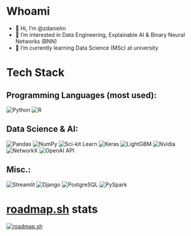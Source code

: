 # Whoami
- 👋 Hi, I’m @zdanielm
- 👀 I’m interested in Data Engineering, Explainable AI & Binary Neural Networks (BNN)
- 🌱 I’m currently learning Data Science (MSc) at university 

# Tech Stack

## Programming Languages (most used):
![Python](https://img.shields.io/badge/-Python-3776AB?logo=python&style=flat&logoColor=white) ![R](https://img.shields.io/badge/-R-276DC3?logo=r&style=flat&logoColor=white)

## Data Science & AI:
![Pandas](https://img.shields.io/badge/-Pandas-150458?logo=pandas&style=flat) ![NumPy](https://img.shields.io/badge/-NumPy-013243?logo=numpy&style=flat) ![Sci-kit Learn](https://img.shields.io/badge/-Sci--kit%20Learn-F7931E?logo=scikitlearn&style=flat&logoColor=white) ![Keras](https://img.shields.io/badge/-Keras-D00000?logo=keras&style=flat) ![LightGBM](https://img.shields.io/badge/-LightGBM-darkorange?logo=lightgbm&style=flat) ![Nvidia](https://img.shields.io/badge/-cuda-76B900?logo=nvidia&style=flat&logoColor=white) ![NetworkX](https://img.shields.io/badge/-NetworkX-darkgreen?logo=NetworkX&style=flat) ![OpenAI API](https://img.shields.io/badge/-OpenAI%20API-412991?logo=openai&style=flat&logoColor=white) 

## Misc.:
![Streamlit](https://img.shields.io/badge/-Streamlit-FF4B4B?logo=streamlit&style=flat&logoColor=white) ![Django](https://img.shields.io/badge/-Django-092E20?logo=django&style=flat) ![PostgreSQL](https://img.shields.io/badge/-PostgreSQL-4169E1?logo=postgresql&style=flat&logoColor=white) ![PySpark](https://img.shields.io/badge/-PySpark-E25A1C?logo=apachespark&style=flat&logoColor=white)

# [roadmap.sh](https://roadmap.sh) stats
[![roadmap.sh](https://api.roadmap.sh/v1-badge/tall/662913dc4e8cd00d388a86e0?variant=dark)](https://roadmap.sh)

<!---
zdanielm/zdanielm is a ✨ special ✨ repository because its `README.md` (this file) appears on your GitHub profile.
You can click the Preview link to take a look at your changes.
--->
